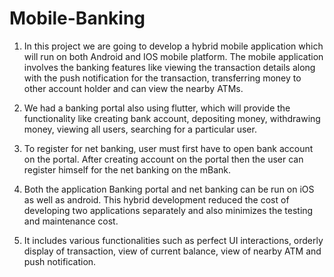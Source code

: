 # Mobile-Banking

1. In this project we are going to develop a hybrid mobile application which will run on both Android and IOS mobile platform. The mobile application involves the banking features like viewing the transaction details along with the push notification for the transaction, transferring money to other account holder and can view the nearby ATMs.

2. We had a banking portal also using flutter, which will provide the functionality like creating bank account, depositing money, withdrawing money, viewing all users, searching for a particular user.

3. To register for net banking, user must first have to open bank account on the portal. After creating account on the portal then the user can register himself for the net banking on the mBank.

4. Both the application Banking portal and net banking can be run on iOS as well as android. This hybrid development reduced the cost of developing two applications separately and also minimizes the testing and maintenance cost.

5. It includes various functionalities such as perfect UI interactions, orderly display of transaction, view of current balance, view of nearby ATM and push notification.
